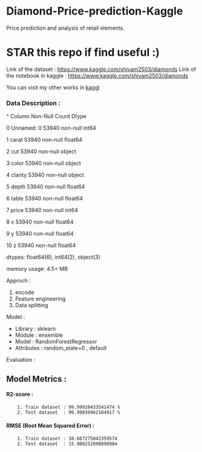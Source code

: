 # Diamond-Price-prediction-Kaggle
Price prediction and analysis of retail elements.

# STAR this repo if find useful :)

Link of the dataset : https://www.kaggle.com/shivam2503/diamonds
Link of the notebook in kaggle : https://www.kaggle.com/shivam2503/diamonds

You can visit my other works in [kaggl](https://www.kaggle.com/sagnik1511/notebooks)

### Data Description :

 ^            Column               Non-Null           Count                Dtype  
 
 0            Unnamed: 0           53940             non-null               int64 
 
 1            carat                53940             non-null               float64
 
 2            cut                  53940             non-null               object 
 
 3            color                53940             non-null               object 
 
 4            clarity              53940             non-null               object 
 
 5            depth                53940             non-null               float64
 
 6            table                53940             non-null               float64
 
 7            price                53940             non-null                int64  
 
 8            x                    53940             non-null                float64
 
 9            y                    53940             non-null                float64
 
 10           z                    53940             non-null                float64
 
dtypes: float64(6), int64(2), object(3)

memory usage: 4.5+ MB


Approch :
1. encode
2. Feature engineering
3. Data splitting


Model :
* Library    : sklearn
* Module     : ensemble
* Model      : RandomForestRegressor
* Attributes : random_state=0 , default


Evaluation :

## Model Metrics :   
#### R2-score :   
        1. Train dataset : 99.99928433541474 %
        2. Test dataset  : 99.99839962104917 %
        
#### RMSE (Root Mean Squared Error) :
        1. Train dataset : 10.667275042359574
        2. Test dataset  : 15.988252090898984
